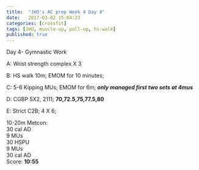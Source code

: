 ```yaml
---
title:  "JHO's AC prep Week 4 Day 4"
date:   2017-03-02 15:04:23
categories: [crossfit]
tags: [JHO, muscle-up, pull-up, hs-walk]
published: true
---
```

Day 4- Gymnastic Work  

A: Wrist strength complex X 3

B: HS walk 10m; EMOM for 10 minutes;

C: 5-6 Kipping MUs; EMOM for 6m; **_only managed first two sets at 4mus_**

D: CGBP 5X2, 2111; 
**70,72.5,75,77.5,80**

E: Strict C2B; 4 X 6; 

10-20m Metcon:  
30 cal AD  
9 MUs  
30 HSPU  
9 MUs  
30 cal AD  
Score: **10:55**

